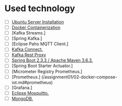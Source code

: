 # Used technology

- [ ] [Ubuntu Server Installation](/assignment01/01-install-server.md#how-to-install-server)
- [ ] [Docker Containerization](/assignment01/02-docker-compose-iot.md#IoT-Docker-compose)
- [ ] [Kafka Streams.]
- [ ] [Spring Kafka.]
- [ ] [Eclipse Paho MQTT Client.]
- [ ] [Kafka Connect.](/assignment01/02-docker-compose-iot.md#kafka-connect)
- [ ] [Kafka Rest Proxy](/assignment01/02-docker-compose-iot.md)
- [ ] [Spring Boot 2.3.3 / Apache Maven 3.6.3.](/assignment03/01-ingest.md#apache-maven)
- [ ] [Spring Boot Starter Actuator.]       
- [ ] [Micrometer Registry Prometheus.]
- [ ] [Prometheus.] (/assignment01/02-docker-compose-iot.md#prometheus)
- [ ] [Grafana.]
- [ ] [Eclipse Mosquitto.](/assignment01/02-docker-compose-iot.md#Eclipse-mosquitto)
- [ ] [MongoDB.](/assignment01/02-docker-compose-iot.md#MongoDB)

